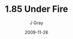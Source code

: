 ---
title: '1.85 Under Fire'
alt: 'Mysteries of the Arcana'
date: '2009-11-26'
author: 'J Gray'
artist: 'Keira'
chapter: '1 More Heavens and Earths'
filler: false
---